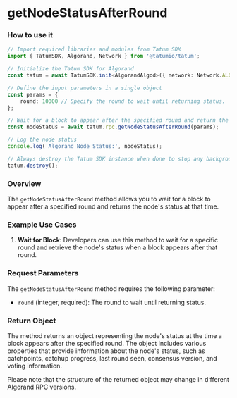 # getNodeStatusAfterRound

### How to use it

```typescript
// Import required libraries and modules from Tatum SDK
import { TatumSDK, Algorand, Network } from '@tatumio/tatum';

// Initialize the Tatum SDK for Algorand
const tatum = await TatumSDK.init<AlgorandAlgod>({ network: Network.ALGORAND_ALGOD });

// Define the input parameters in a single object
const params = {
    round: 10000 // Specify the round to wait until returning status.
};

// Wait for a block to appear after the specified round and return the node's status at the time
const nodeStatus = await tatum.rpc.getNodeStatusAfterRound(params);

// Log the node status
console.log('Algorand Node Status:', nodeStatus);

// Always destroy the Tatum SDK instance when done to stop any background processes
tatum.destroy();
```

### Overview

The `getNodeStatusAfterRound` method allows you to wait for a block to appear after a specified round and returns the node's status at that time. 

### Example Use Cases

1. **Wait for Block**: Developers can use this method to wait for a specific round and retrieve the node's status when a block appears after that round.

### Request Parameters

The `getNodeStatusAfterRound` method requires the following parameter:

- `round` (integer, required): The round to wait until returning status.

### Return Object

The method returns an object representing the node's status at the time a block appears after the specified round. The object includes various properties that provide information about the node's status, such as catchpoints, catchup progress, last round seen, consensus version, and voting information.

Please note that the structure of the returned object may change in different Algorand RPC versions.